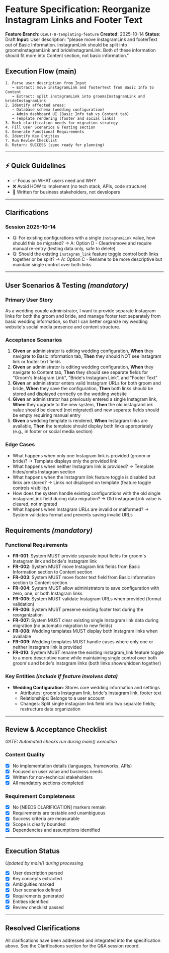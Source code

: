 # Feature Specification: Reorganize Instagram Links and Footer Text

**Feature Branch**: `OIALT-8-templating-feature`
**Created**: 2025-10-14
**Status**: Draft
**Input**: User description: "please move instagramLink and footerText out of Basic Information. instagramLink should be split into groomsInstagramLink and brideInstagramLink. Both of these information should fit more into Content section, not basic information."

## Execution Flow (main)

```
1. Parse user description from Input
   → Extract: move instagramLink and footerText from Basic Info to Content
   → Extract: split instagramLink into groomsInstagramLink and brideInstagramLink
2. Identify affected areas:
   → Database schema (wedding configuration)
   → Admin dashboard UI (Basic Info tab vs Content tab)
   → Template rendering (footer and social links)
3. Mark clarification needs for migration strategy
4. Fill User Scenarios & Testing section
5. Generate Functional Requirements
6. Identify Key Entities
7. Run Review Checklist
8. Return: SUCCESS (spec ready for planning)
```

---

## ⚡ Quick Guidelines

- ✅ Focus on WHAT users need and WHY
- ❌ Avoid HOW to implement (no tech stack, APIs, code structure)
- 👥 Written for business stakeholders, not developers

---

## Clarifications

### Session 2025-10-14

- Q: For existing configurations with a single `instagramLink` value, how should this be migrated? → A: Option D - Clear/remove and require manual re-entry (testing data only, safe to delete)
- Q: Should the existing `instagram_link` feature toggle control both links together or be split? → A: Option C - Rename to be more descriptive but maintain single control over both links

---

## User Scenarios & Testing _(mandatory)_

### Primary User Story

As a wedding couple administrator, I want to provide separate Instagram links for both the groom and bride, and manage footer text separately from basic wedding information, so that I can better organize my wedding website's social media presence and content structure.

### Acceptance Scenarios

1. **Given** an administrator is editing wedding configuration, **When** they navigate to Basic Information tab, **Then** they should NOT see Instagram link or footer text fields
2. **Given** an administrator is editing wedding configuration, **When** they navigate to Content tab, **Then** they should see separate fields for "Groom's Instagram Link", "Bride's Instagram Link", and "Footer Text"
3. **Given** an administrator enters valid Instagram URLs for both groom and bride, **When** they save the configuration, **Then** both links should be stored and displayed correctly on the wedding website
4. **Given** an administrator has previously entered a single Instagram link, **When** they upgrade to the new system, **Then** the old instagramLink value should be cleared (not migrated) and new separate fields should be empty requiring manual entry
5. **Given** a wedding template is rendered, **When** Instagram links are available, **Then** the template should display both links appropriately (e.g., in footer or social media section)

### Edge Cases

- What happens when only one Instagram link is provided (groom or bride)? → Template displays only the provided link
- What happens when neither Instagram link is provided? → Template hides/omits Instagram section
- What happens when the Instagram link feature toggle is disabled but links are stored? → Links not displayed on template (feature toggle controls visibility)
- How does the system handle existing configurations with the old single instagramLink field during data migration? → Old instagramLink value is cleared, not migrated
- What happens when Instagram URLs are invalid or malformed? → System validates format and prevents saving invalid URLs

## Requirements _(mandatory)_

### Functional Requirements

- **FR-001**: System MUST provide separate input fields for groom's Instagram link and bride's Instagram link
- **FR-002**: System MUST move Instagram link fields from Basic Information section to Content section
- **FR-003**: System MUST move footer text field from Basic Information section to Content section
- **FR-004**: System MUST allow administrators to save configuration with zero, one, or both Instagram links
- **FR-005**: System MUST validate Instagram URLs when provided (format validation)
- **FR-006**: System MUST preserve existing footer text during the reorganization
- **FR-007**: System MUST clear existing single Instagram link data during migration (no automatic migration to new fields)
- **FR-008**: Wedding templates MUST display both Instagram links when available
- **FR-009**: Wedding templates MUST handle cases where only one or neither Instagram link is provided
- **FR-010**: System MUST rename the existing instagram_link feature toggle to a more descriptive name while maintaining single control over both groom's and bride's Instagram links (both links shown/hidden together)

### Key Entities _(include if feature involves data)_

- **Wedding Configuration**: Stores core wedding information and settings
  - Attributes: groom's Instagram link, bride's Instagram link, footer text
  - Relationships: Belongs to a user account
  - Changes: Split single instagram link field into two separate fields; restructure data organization

---

## Review & Acceptance Checklist

_GATE: Automated checks run during main() execution_

### Content Quality

- [x] No implementation details (languages, frameworks, APIs)
- [x] Focused on user value and business needs
- [x] Written for non-technical stakeholders
- [x] All mandatory sections completed

### Requirement Completeness

- [x] No [NEEDS CLARIFICATION] markers remain
- [x] Requirements are testable and unambiguous
- [x] Success criteria are measurable
- [x] Scope is clearly bounded
- [x] Dependencies and assumptions identified

---

## Execution Status

_Updated by main() during processing_

- [x] User description parsed
- [x] Key concepts extracted
- [x] Ambiguities marked
- [x] User scenarios defined
- [x] Requirements generated
- [x] Entities identified
- [x] Review checklist passed

---

## Resolved Clarifications

All clarifications have been addressed and integrated into the specification above. See the Clarifications section for the Q&A session record.
